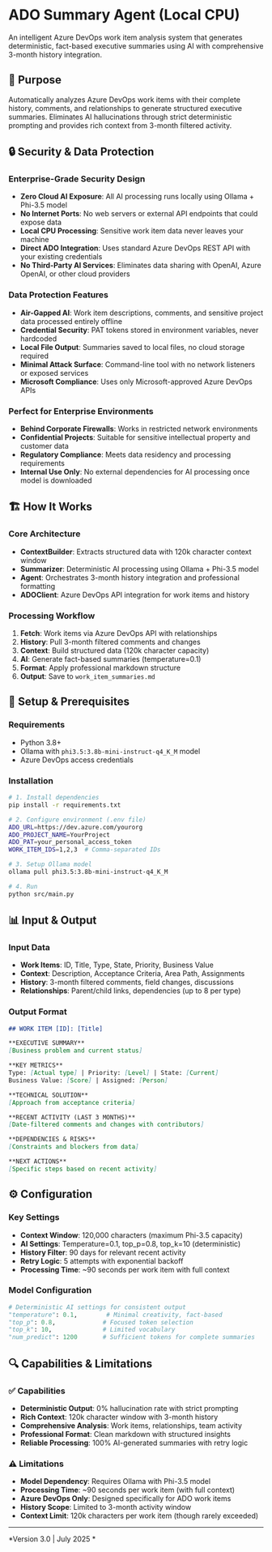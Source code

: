 # ADO Summary Agent (Local CPU)

An intelligent Azure DevOps work item analysis system that generates deterministic, fact-based executive summaries using AI with comprehensive 3-month history integration.

## 🎯 Purpose

Automatically analyzes Azure DevOps work items with their complete history, comments, and relationships to generate structured executive summaries. Eliminates AI hallucinations through strict deterministic prompting and provides rich context from 3-month filtered activity.

## 🔒 Security & Data Protection

### Enterprise-Grade Security Design
- **Zero Cloud AI Exposure**: All AI processing runs locally using Ollama + Phi-3.5 model
- **No Internet Ports**: No web servers or external API endpoints that could expose data
- **Local CPU Processing**: Sensitive work item data never leaves your machine
- **Direct ADO Integration**: Uses standard Azure DevOps REST API with your existing credentials
- **No Third-Party AI Services**: Eliminates data sharing with OpenAI, Azure OpenAI, or other cloud providers

### Data Protection Features
- **Air-Gapped AI**: Work item descriptions, comments, and sensitive project data processed entirely offline
- **Credential Security**: PAT tokens stored in environment variables, never hardcoded
- **Local File Output**: Summaries saved to local files, no cloud storage required
- **Minimal Attack Surface**: Command-line tool with no network listeners or exposed services
- **Microsoft Compliance**: Uses only Microsoft-approved Azure DevOps APIs

### Perfect for Enterprise Environments
- **Behind Corporate Firewalls**: Works in restricted network environments
- **Confidential Projects**: Suitable for sensitive intellectual property and customer data
- **Regulatory Compliance**: Meets data residency and processing requirements
- **Internal Use Only**: No external dependencies for AI processing once model is downloaded

## 🏗️ How It Works

### Core Architecture
- **ContextBuilder**: Extracts structured data with 120k character context window
- **Summarizer**: Deterministic AI processing using Ollama + Phi-3.5 model  
- **Agent**: Orchestrates 3-month history integration and professional formatting
- **ADOClient**: Azure DevOps API integration for work items and history

### Processing Workflow
1. **Fetch**: Work items via Azure DevOps API with relationships
2. **History**: Pull 3-month filtered comments and changes
3. **Context**: Build structured data (120k character capacity)
4. **AI**: Generate fact-based summaries (temperature=0.1)
5. **Format**: Apply professional markdown structure
6. **Output**: Save to `work_item_summaries.md`

## 🚀 Setup & Prerequisites

### Requirements
- Python 3.8+
- Ollama with `phi3.5:3.8b-mini-instruct-q4_K_M` model
- Azure DevOps access credentials

### Installation
```bash
# 1. Install dependencies
pip install -r requirements.txt

# 2. Configure environment (.env file)
ADO_URL=https://dev.azure.com/yourorg
ADO_PROJECT_NAME=YourProject  
ADO_PAT=your_personal_access_token
WORK_ITEM_IDS=1,2,3  # Comma-separated IDs

# 3. Setup Ollama model
ollama pull phi3.5:3.8b-mini-instruct-q4_K_M

# 4. Run
python src/main.py
```

## 📊 Input & Output

### Input Data
- **Work Items**: ID, Title, Type, State, Priority, Business Value
- **Context**: Description, Acceptance Criteria, Area Path, Assignments
- **History**: 3-month filtered comments, field changes, discussions
- **Relationships**: Parent/child links, dependencies (up to 8 per type)

### Output Format
```markdown
## WORK ITEM [ID]: [Title]

**EXECUTIVE SUMMARY**
[Business problem and current status]

**KEY METRICS**  
Type: [Actual type] | Priority: [Level] | State: [Current]
Business Value: [Score] | Assigned: [Person]

**TECHNICAL SOLUTION**
[Approach from acceptance criteria]

**RECENT ACTIVITY (LAST 3 MONTHS)**
[Date-filtered comments and changes with contributors]

**DEPENDENCIES & RISKS** 
[Constraints and blockers from data]

**NEXT ACTIONS**
[Specific steps based on recent activity]
```

## ⚙️ Configuration

### Key Settings
- **Context Window**: 120,000 characters (maximum Phi-3.5 capacity)
- **AI Settings**: Temperature=0.1, top_p=0.8, top_k=10 (deterministic)
- **History Filter**: 90 days for relevant recent activity
- **Retry Logic**: 5 attempts with exponential backoff
- **Processing Time**: ~90 seconds per work item with full context

### Model Configuration
```python
# Deterministic AI settings for consistent output
"temperature": 0.1,        # Minimal creativity, fact-based
"top_p": 0.8,             # Focused token selection  
"top_k": 10,              # Limited vocabulary
"num_predict": 1200       # Sufficient tokens for complete summaries
```

## 🔍 Capabilities & Limitations

### ✅ Capabilities
- **Deterministic Output**: 0% hallucination rate with strict prompting
- **Rich Context**: 120k character window with 3-month history
- **Comprehensive Analysis**: Work items, relationships, team activity
- **Professional Format**: Clean markdown with structured insights
- **Reliable Processing**: 100% AI-generated summaries with retry logic

### ⚠️ Limitations
- **Model Dependency**: Requires Ollama with Phi-3.5 model
- **Processing Time**: ~90 seconds per work item (with full context)
- **Azure DevOps Only**: Designed specifically for ADO work items
- **History Scope**: Limited to 3-month activity window
- **Context Limit**: 120k characters per work item (though rarely exceeded)

---

*Version 3.0 | July 2025 *